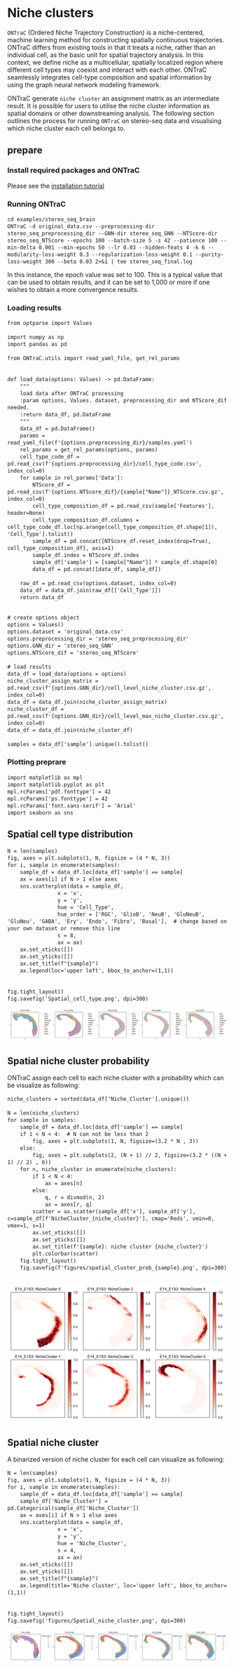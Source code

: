 # Niche clusters

`ONTraC` (Ordered Niche Trajectory Construction) is a niche-centered, machine learning method for constructing spatially continuous trajectories. ONTraC differs from existing tools in that it treats a niche, rather than an individual cell, as the basic unit for spatial trajectory analysis. In this context, we define niche as a multicellular, spatially localized region where different cell types may coexist and interact with each other. ONTraC seamlessly integrates cell-type composition and spatial information by using the graph neural network modeling framework.

ONTraC generate `niche cluster` an assignment matrix as an intermediate result. It is possible for users to utilise the niche cluster information as spatial domains or other downstreaming analysis. The following section outlines the process for running `ONTraC` on stereo-seq data and visualising which niche cluster each cell belongs to.

## prepare

### Install required packages and ONTraC

Please see the [installation tutorial](installation.md)

### Running ONTraC

```{sh}
cd examples/stereo_seq_brain
ONTraC -d original_data.csv --preprocessing-dir stereo_seq_preprocessing_dir --GNN-dir stereo_seq_GNN --NTScore-dir stereo_seq_NTScore --epochs 100 --batch-size 5 -s 42 --patience 100 --min-delta 0.001 --min-epochs 50 --lr 0.03 --hidden-feats 4 -k 6 --modularity-loss-weight 0.3 --regularization-loss-weight 0.1 --purity-loss-weight 300 --beta 0.03 2>&1 | tee stereo_seq_final.log
```

In this instance, the epoch value was set to 100. This is a typical value that can be used to obtain results, and it can be set to 1,000 or more if one wishes to obtain a more convergence results.

### Loading results

```{python}
from optparse import Values

import numpy as np
import pandas as pd

from ONTraC.utils import read_yaml_file, get_rel_params


def load_data(options: Values) -> pd.DataFrame:
    """
    load data after ONTraC processing
    :param options, Values. dataset, preprocessing_dir and NTScore_dif needed.
    :return data_df, pd.DataFrame
    """
    data_df = pd.DataFrame()
    params = read_yaml_file(f'{options.preprocessing_dir}/samples.yaml')
    rel_params = get_rel_params(options, params)
    cell_type_code_df = pd.read_csv(f'{options.preprocessing_dir}/cell_type_code.csv', index_col=0)
    for sample in rel_params['Data']:
        NTScore_df = pd.read_csv(f'{options.NTScore_dif}/{sample["Name"]}_NTScore.csv.gz', index_col=0)
        cell_type_composition_df = pd.read_csv(sample['Features'], header=None)
        cell_type_composition_df.columns = cell_type_code_df.loc[np.arange(cell_type_composition_df.shape[1]), 'Cell_Type'].tolist()
        sample_df = pd.concat([NTScore_df.reset_index(drop=True), cell_type_composition_df], axis=1)
        sample_df.index = NTScore_df.index
        sample_df['sample'] = [sample["Name"]] * sample_df.shape[0]
        data_df = pd.concat([data_df, sample_df])
    
    raw_df = pd.read_csv(options.dataset, index_col=0)
    data_df = data_df.join(raw_df[['Cell_Type']])
    return data_df


```

```{python}
# create options object
options = Values()
options.dataset = 'original_data.csv'
options.preprocessing_dir = 'stereo_seq_preprocessing_dir'
options.GNN_dir = 'stereo_seq_GNN'
options.NTScore_dif = 'stereo_seq_NTScore'

# load results
data_df = load_data(options = options)
niche_cluster_assign_matrix = pd.read_csv(f'{options.GNN_dir}/cell_level_niche_cluster.csv.gz', index_col=0)
data_df = data_df.join(niche_cluster_assign_matrix)
niche_cluster_df = pd.read_csv(f'{options.GNN_dir}/cell_level_max_niche_cluster.csv.gz', index_col=0)
data_df = data_df.join(niche_cluster_df)

samples = data_df['sample'].unique().tolist()
```

### Plotting preprare

```{python}
import matplotlib as mpl
import matplotlib.pyplot as plt
mpl.rcParams['pdf.fonttype'] = 42
mpl.rcParams['ps.fonttype'] = 42
mpl.rcParams['font.sans-serif'] = 'Arial'
import seaborn as sns
```

## Spatial cell type distribution

```{python}
N = len(samples)
fig, axes = plt.subplots(1, N, figsize = (4 * N, 3))
for i, sample in enumerate(samples):
    sample_df = data_df.loc[data_df['sample'] == sample]
    ax = axes[i] if N > 1 else axes
    sns.scatterplot(data = sample_df,
                x = 'x',
                y = 'y',
                hue = 'Cell_Type',
                hue_order = ['RGC', 'GlioB', 'NeuB', 'GluNeuB', 'GluNeu', 'GABA', 'Ery', 'Endo', 'Fibro', 'Basal'],  # change based on your own dataset or remove this line
                s = 8,
                ax = ax)
    ax.set_xticks([])
    ax.set_yticks([])
    ax.set_title(f"{sample}")
    ax.legend(loc='upper left', bbox_to_anchor=(1,1))


fig.tight_layout()
fig.savefig('Spatial_cell_type.png', dpi=300)
```

![spatial_cell_type_image](../docs/source/_static/images/tutorials/post_analysis/Spatial_cell_type.png)

## Spatial niche cluster probability

ONTraC assign each cell to each niche cluster with a probability which can be visualize as following:

```{python}
niche_clusters = sorted(data_df['Niche_Cluster'].unique())

N = len(niche_clusters)
for sample in samples:
    sample_df = data_df.loc[data_df['sample'] == sample]
    if 1 < N < 4:  # N can not be less than 2
        fig, axes = plt.subplots(1, N, figsize=(3.2 * N , 3))
    else:
        fig, axes = plt.subplots(2, (N + 1) // 2, figsize=(3.2 * ((N + 1) // 2) , 6))
    for n, niche_cluster in enumerate(niche_clusters):
        if 1 < N < 4:
            ax = axes[n]
        else:
            q, r = divmod(n, 2)
            ax = axes[r, q]
        scatter = ax.scatter(sample_df['x'], sample_df['y'], c=sample_df[f'NicheCluster_{niche_cluster}'], cmap='Reds', vmin=0, vmax=1, s=1)
        ax.set_xticks([])
        ax.set_yticks([])
        ax.set_title(f'{sample}: niche cluster {niche_cluster}')
        plt.colorbar(scatter)
    fig.tight_layout()
    fig.savefig(f'figures/spatial_cluster_prob_{sample}.png', dpi=300)


```

![spatial_niche_cluster_prob_image](../docs/source/_static/images/tutorials/niche_cluster/spatial_cluster_prob_E14.png)

## Spatial niche cluster

A binarized version of niche cluster for each cell can visualize as following:

```{python}
N = len(samples)
fig, axes = plt.subplots(1, N, figsize = (4 * N, 3))
for i, sample in enumerate(samples):
    sample_df = data_df.loc[data_df['sample'] == sample]
    sample_df['Niche_Cluster'] = pd.Categorical(sample_df['Niche_Cluster'])
    ax = axes[i] if N > 1 else axes
    sns.scatterplot(data = sample_df,
                x = 'x',
                y = 'y',
                hue = 'Niche_Cluster',
                s = 4,
                ax = ax)
    ax.set_xticks([])
    ax.set_yticks([])
    ax.set_title(f"{sample}")
    ax.legend(title='Niche cluster', loc='upper left', bbox_to_anchor=(1,1))


fig.tight_layout()
fig.savefig('figures/Spatial_niche_cluster.png', dpi=300)
```

![spatial_niche_cluster_image](../docs/source/_static/images/tutorials/niche_cluster/Spatial_niche_cluster.png)
